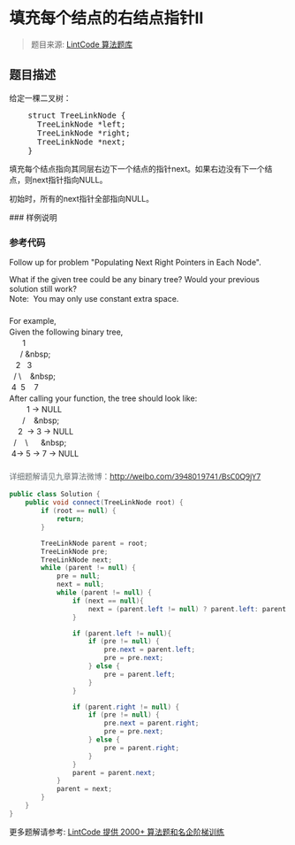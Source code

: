 # 填充每个结点的右结点指针II
 > 题目来源: [LintCode 算法题库](https://www.lintcode.com/problem/populating-next-right-pointers-in-each-node-ii/?utm_source=sc-github-wzz)
 ## 题目描述
 <p>给定一棵二叉树：</p><pre>    struct TreeLinkNode {
      TreeLinkNode *left;
      TreeLinkNode *right;
      TreeLinkNode *next;
    }</pre><p>填充每个结点指向其同层右边下一个结点的指针next。如果右边没有下一个结点，则next指针指向NULL。</p><p>初始时，所有的next指针全部指向NULL。</p>
 ### 样例说明
 
 ### 参考代码
 Follow up for problem "Populating Next Right Pointers in Each Node".&nbsp;<div>What if the given tree could be any binary tree? Would your previous solution still work?&nbsp;</div><div>Note:&nbsp;<span style="line-height: 1.42857143;">&nbsp;You may only use constant extra space.&nbsp;</span></div><div><span style="line-height: 1.42857143;"><br></span></div><div><span style="line-height: 1.42857143;">For example,&nbsp;</span></div><div><span style="line-height: 1.42857143;">Given the following binary tree,&nbsp;</span></div><div><span style="line-height: 1.42857143;">&nbsp; &nbsp; &nbsp; 1&nbsp;</span></div><div><span style="line-height: 1.42857143;">&nbsp; &nbsp; &nbsp;/  \&nbsp;</span></div><div><span style="line-height: 1.42857143;">&nbsp; &nbsp;2 &nbsp; 3&nbsp;</span></div><div><span style="line-height: 1.42857143;">&nbsp; / \ &nbsp; &nbsp;\&nbsp;</span></div><div><span style="line-height: 1.42857143;">&nbsp;4 &nbsp;5 &nbsp; &nbsp;7&nbsp;</span></div><div><span style="line-height: 1.42857143;">After calling your function, the tree should look like:&nbsp;</span></div><div><span style="line-height: 1.42857143;">&nbsp; &nbsp; &nbsp; &nbsp; 1 -&gt; NULL</span></div><div><span style="line-height: 1.42857143;">&nbsp; &nbsp; &nbsp; / &nbsp; &nbsp;\&nbsp;</span></div><div><span style="line-height: 1.42857143;">&nbsp; &nbsp; 2 &nbsp;-&gt; 3 -&gt; NULL&nbsp;</span></div><div><span style="line-height: 1.42857143;">&nbsp; / &nbsp; &nbsp;\ &nbsp; &nbsp; &nbsp;\&nbsp;</span></div><div><span style="line-height: 1.42857143;">&nbsp;4-&gt; 5 -&gt; 7 -&gt; NULL</span></div><div><span style="line-height: 1.42857143;"><br></span></div><div><span style="color: rgb(102, 110, 112); font-family: 'Open Sans', Arial, sans-serif; line-height: 22.3999996185303px;">详细题解请见九章算法微博：</span><font color="#666e70" face="Open Sans, Arial, sans-serif"><span style="line-height: 22.3999996185303px;"><a href="http://weibo.com/3948019741/BsC0Q9jY7" target="_blank">http://weibo.com/3948019741/BsC0Q9jY7</a></span></font><span style="line-height: 1.42857143;"><br></span></div>
```java
public class Solution {
    public void connect(TreeLinkNode root) {
        if (root == null) {
            return;
        }

        TreeLinkNode parent = root;
        TreeLinkNode pre;
        TreeLinkNode next;
        while (parent != null) {
            pre = null;
            next = null;
            while (parent != null) {
                if (next == null){
                    next = (parent.left != null) ? parent.left: parent.right;
                }

                if (parent.left != null){
                    if (pre != null) {
                        pre.next = parent.left;
                        pre = pre.next;
                    } else {
                        pre = parent.left;
                    }
                }

                if (parent.right != null) {
                    if (pre != null) {
                        pre.next = parent.right;
                        pre = pre.next;
                    } else {
                        pre = parent.right;
                    }
                }
                parent = parent.next;
            }
            parent = next;
        }
    }
}
```
 更多题解请参考: [LintCode 提供 2000+ 算法题和名企阶梯训练](https://www.lintcode.com/problem/?utm_source=sc-github-wzz)